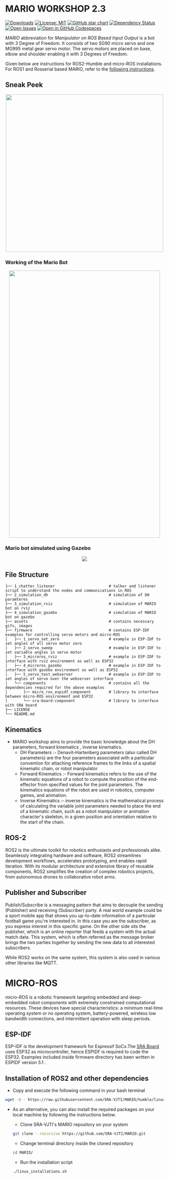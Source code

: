 # MARIO WORKSHOP 2.3

[![Downloads](https://static.pepy.tech/badge/MARIO/month)](https://pepy.tech/project/MARIO)
[![License: MIT](https://img.shields.io/badge/License-MIT-yellow.svg)](https://opensource.org/licenses/MIT)
[![GitHub star chart](https://img.shields.io/github/stars/SRA-VJTI/MARIO?style=social)](https://star-history.com/#SRA-VJTI/MARIO)
[![Dependency Status](https://img.shields.io/librariesio/github/SRA-VJTI/MARIO)](https://libraries.io/github/SRA-VJTI/MARIO)
[![Open Issues](https://img.shields.io/github/issues-raw/SRA-VJTI/MARIO)](https://github.com/SRA-VJTI/MARIO/issues)
[![Open in GitHub Codespaces](https://github.com/codespaces/badge.svg)](https://codespaces.new/SRA-VJTI/MARIO)

*MARIO* abbreviation for *Manipulator on ROS Based Input Output* is a bot with 3 Degree of Freedom. It consists of two SG90 micro servo and one MG995 metal gear servo motor. The servo motors are placed on base, elbow and shoulder enabling it with 3 Degrees of Freedom.

Given below are instructions for ROS2-Humble and micro-ROS installations. For ROS1 and Rosserial based MARIO, refer to the [following instructions](https://github.com/SRA-VJTI/MARIO/tree/noetic).

## Sneak Peek 


<p align="center"><img src="assets/bot2.png" style="width: 500px; height: auto;"></p>


### Working of the Mario Bot

<p align="center"><img src="assets/simulation_mario_v2.3.gif" width="480" height="848"></p>

### Mario bot simulated using Gazebo 

<p align="center"><img src="assets/simulation.png"></p>



## File Structure 
    ├── 1_chatter_listener                        # talker and listener script to understand the nodes and communications in ROS
    ├── 2_simulation_dh                           # simulation of DH paramteres
    ├── 3_simulation_rviz                         # simulation of MARIO bot on rviz
    ├── 4_simulation_gazebo                       # simulation of MARIO bot on gazebo
    ├── assets                                    # contains necessary gifs, images 
    ├── firmware                                  # contains ESP-IDF examples for controlling servo motors and micro-ROS
    │   ├── 1_servo_set_zero                      # example in ESP-IDF to set angles of all servo motor zero
    │   ├── 2_servo_sweep                         # example in ESP-IDF to set variable angles in servo motor
    │   ├── 3_microros_rviz                       # example in ESP-IDF to interface with rviz environment as well as ESP32
    │   ├── 4_microros_gazebo                     # example in ESP-IDF to interface with gazebo environment as well as ESP32
    │   ├── 5_servo_test_webserver                # example in ESP-IDF to set angles of servo over the webserver interface
    │   └── components                            # contains all the dependencies required for the above examples
    │       ├── micro_ros_espidf_component        # library to interface between micro-ROS environment and ESP32
    │       └── sra-board-component               # library to interface with SRA board
    ├── LICENSE
    └── README.md 

## Kinematics
* MARIO workshop aims to provide the basic knowledge about the DH parameters, forward kinematics , inverse kinematics.
  * DH Parameters :- Denavit–Hartenberg parameters (also called DH parameters) are the four parameters associated with a particular convention for attaching reference frames to the links of a spatial kinematic chain, or robot manipulator
  * Forward Kinematics :- Forward kinematics refers to the use of the kinematic equations of a robot to compute the position of the end-effector from specified values for the joint parameters. The kinematics equations of the robot are used in robotics, computer games, and animation.
  * Inverse Kinematics :- inverse kinematics is the mathematical process of calculating the variable joint parameters needed to place the end of a kinematic chain, such as a robot manipulator or animation character's skeleton, in a given position and orientation relative to the start of the chain.

## ROS-2 
ROS2 is the ultimate toolkit for robotics enthusiasts and professionals alike. Seamlessly integrating hardware and software, ROS2 streamlines development workflows, accelerates prototyping, and enables rapid iteration. With its modular architecture and extensive library of reusable components, ROS2 simplifies the creation of complex robotics projects, from autonomous drones to collaborative robot arms. 


## Publisher and Subscriber
Publish/Subscribe is a messaging pattern that aims to decouple the sending (Publisher) and receiving (Subscriber) party. A real world example could be a sport mobile app that shows you up-to-date information of a particular football game you're interested in. In this case you are the subscriber, as you express interest in this specific game. On the other side sits the publisher, which is an online reporter that feeds a system with the actual match data.
This system, which is often referred as the message broker brings the two parties together by sending the new data to all interested subscribers.

While ROS2 works on the same system, this system is also used in various other libraries like MQTT.


# MICRO-ROS
micro-ROS is a robotic framework targeting embedded and deep-embedded robot components with extremely constrained computational resources. These devices have special characteristics: a minimum real-time operating system or no operating system, battery-powered, wireless low bandwidth connections, and intermittent operation with sleep periods.


## ESP-IDF
ESP-IDF is the development framework for Espressif SoCs.The [SRA Board](https://github.com/SRA-VJTI/sra-board-hardware-design) uses ESP32 as microcontroller, hence ESPIDF is required
to code the ESP32. Examples included inside firmware directory has been written in ESPIDF version 5.1 .

## Installation of ROS2 and other dependencies 

- Copy and execute the following command in your bash terminal 
```bash
wget -O - https://raw.githubusercontent.com/SRA-VJTI/MARIO/humble/linux_installations.sh | bash
```
- As an alternative, you can also install the required packages on your local machine by following the instructions below.

  - Clone SRA-VJTI's MARIO repository on your system
  ```bash 
  git clone --recursive https://github.com/SRA-VJTI/MARIO.git
  ```
  - Change terminal directory inside the cloned repository
  ```bash
  cd MARIO/
  ```
  - Run the installation script
  ```bash 
  ./linux_installations.sh
  ```

